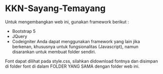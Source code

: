 # KKN-Sayang-Temayang

Untuk mengembangkan web ini, gunakan framework berikut : 
- Bootstrap 5
- JQuery
- Codeigniter
Anda dapat menggunakan framework yang lain jika berkenan, khususnya untuk fungsionalitas (Javascript), namun disarankan untuk membuat folder sendiri.


Font dapat dilihat pada style.css, silahkan didownload fontnya dan disimpan di folder font di dalam FOLDER YANG SAMA dengan folder web ini.
